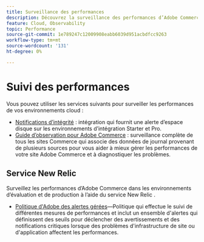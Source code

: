 ```yaml
---
title: Surveillance des performances
description: Découvrez la surveillance des performances d’Adobe Commerce sur les infrastructures cloud.
feature: Cloud, Observability
topic: Performance
source-git-commit: 1e789247c12009908eabb6039d951acbdfcc9263
workflow-type: tm+mt
source-wordcount: '131'
ht-degree: 0%

---
```


# Suivi des performances

Vous pouvez utiliser les services suivants pour surveiller les performances de vos environnements cloud :

- [Notifications d’intégrité](../integrations/health-notifications.md) : intégration qui fournit une alerte d’espace disque sur les environnements d’intégration Starter et Pro.
- [Guide d’observation pour Adobe Commerce](https://experienceleague.adobe.com/docs/commerce-operations/tools/observation-for-adobe-commerce/intro.html) : surveillance complète de tous les sites Commerce qui associe des données de journal provenant de plusieurs sources pour vous aider à mieux gérer les performances de votre site Adobe Commerce et à diagnostiquer les problèmes.

## Service New Relic

Surveillez les performances d’Adobe Commerce dans les environnements d’évaluation et de production à l’aide du service New Relic [](new-relic-service.md).

- [Politique d&#39;Adobe des alertes gérées](investigate-performance.md#monitor-performance-with-managed-alerts)—Politique qui effectue le suivi de différentes mesures de performances et inclut un ensemble d&#39;alertes qui définissent des seuils pour déclencher des avertissements et des notifications critiques lorsque des problèmes d&#39;infrastructure de site ou d&#39;application affectent les performances.
